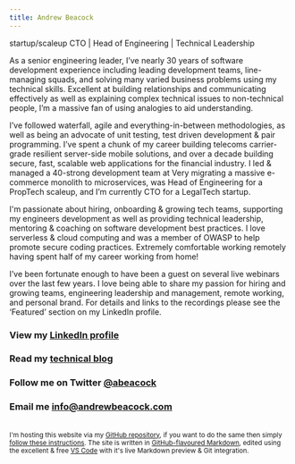 ```yaml
---
title: Andrew Beacock
---
```


startup/scaleup CTO | Head of Engineering | Technical Leadership


As a senior engineering leader, I’ve nearly 30 years of software development experience including leading development teams, line-managing squads, and solving many varied business problems using my technical skills. Excellent at building relationships and communicating effectively as well as explaining complex technical issues to non-technical people, I’m a massive fan of using analogies to aid understanding.

I’ve followed waterfall, agile and everything-in-between methodologies, as well as being an advocate of unit testing, test driven development & pair programming. I’ve spent a chunk of my career building telecoms carrier-grade resilient server-side mobile solutions, and over a decade building secure, fast, scalable web applications for the financial industry. I led & managed a 40-strong development team at Very migrating a massive e-commerce monolith to microservices, was Head of Engineering for a PropTech scaleup, and I’m currently CTO for a LegalTech startup.

I'm passionate about hiring, onboarding & growing tech teams, supporting my engineers development as well as providing technical leadership, mentoring & coaching on software development best practices. I love serverless & cloud computing and was a member of OWASP to help promote secure coding practices. Extremely comfortable working remotely having spent half of my career working from home!

I’ve been fortunate enough to have been a guest on several live webinars over the last few years.  I love being able to share my passion for hiring and growing teams, engineering leadership and management, remote working, and personal brand. For details and links to the recordings please see the ‘Featured’ section on my LinkedIn profile.


### View my [LinkedIn profile](https://www.linkedin.com/in/andrewbeacock/)

### Read my [technical blog](https://blog.andrewbeacock.com)

### Follow me on Twitter [@abeacock](https://twitter.com/abeacock)

### Email me <info@andrewbeacock.com>

<br/><small>I'm hosting this website via my [GitHub repository](https://github.com/abeacock/), if you want to do the same then simply [follow these instructions](https://pages.github.com/). The site is written in [GitHub-flavoured Markdown](https://guides.github.com/features/mastering-markdown/), edited using the excellent & free [VS Code](https://code.visualstudio.com/) with it's live Markdown preview & Git integration.</small>
